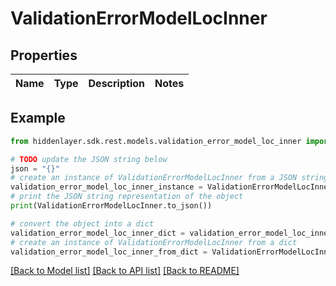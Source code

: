 # ValidationErrorModelLocInner


## Properties

Name | Type | Description | Notes
------------ | ------------- | ------------- | -------------

## Example

```python
from hiddenlayer.sdk.rest.models.validation_error_model_loc_inner import ValidationErrorModelLocInner

# TODO update the JSON string below
json = "{}"
# create an instance of ValidationErrorModelLocInner from a JSON string
validation_error_model_loc_inner_instance = ValidationErrorModelLocInner.from_json(json)
# print the JSON string representation of the object
print(ValidationErrorModelLocInner.to_json())

# convert the object into a dict
validation_error_model_loc_inner_dict = validation_error_model_loc_inner_instance.to_dict()
# create an instance of ValidationErrorModelLocInner from a dict
validation_error_model_loc_inner_from_dict = ValidationErrorModelLocInner.from_dict(validation_error_model_loc_inner_dict)
```
[[Back to Model list]](../README.md#documentation-for-models) [[Back to API list]](../README.md#documentation-for-api-endpoints) [[Back to README]](../README.md)


